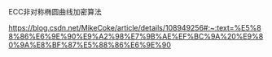 ECC非对称椭圆曲线加密算法

<https://blog.csdn.net/MikeCoke/article/details/108949256#:~:text=%E5%88%86%E6%9E%90%E9%A2%98%E7%9B%AE%EF%BC%9A%20%E9%80%9A%E8%BF%87%E5%88%86%E6%9E%90>
